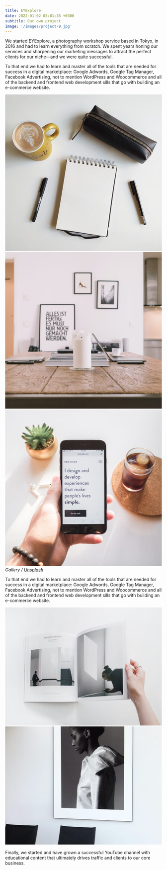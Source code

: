 ```yaml
---
title: EYExplore
date: 2022-01-02 08:01:35 +0300
subtitle: Our own project
image: '/images/project-9.jpg'
---
```


We started EYExplore, a photography workshop service based in Tokyo, in 2016 and had to learn everything from scratch. We spent years honing our services and sharpening our marketing messages to attract the perfect clients for our niche—and we were quite successful.

To that end we had to learn and master all of the tools that are needed for success in a digital marketplace: Google Adwords, Google Tag Manager, Facebook Advertising, not to mention WordPress and Woocommerce and all of the backend and frontend web development sills that go with building an e-commerce website.

<div class="gallery-box">
  <div class="gallery">
    <img src="/images/project-example-1.jpg" loading="lazy" alt="Project">
    <img src="/images/project-example-2.jpg" loading="lazy" alt="Project">
    <img src="/images/project-example-3.jpg" loading="lazy" alt="Project">
  </div>
  <em>Gallery / <a href="https://unsplash.com/" target="_blank">Unsplash</a></em>
</div>

To that end we had to learn and master all of the tools that are needed for success in a digital marketplace: Google Adwords, Google Tag Manager, Facebook Advertising, not to mention WordPress and Woocommerce and all of the backend and frontend web development sills that go with building an e-commerce website.

<div class="gallery-box">
  <div class="gallery">
    <img src="/images/project-example-4.jpg" loading="lazy" alt="Project">
    <img src="/images/project-example-5.jpg" loading="lazy" alt="Project">
  </div>
</div>

Finally, we started and have grown a successful YouTube channel with educational content that ultimately drives traffic and clients to our core business.
